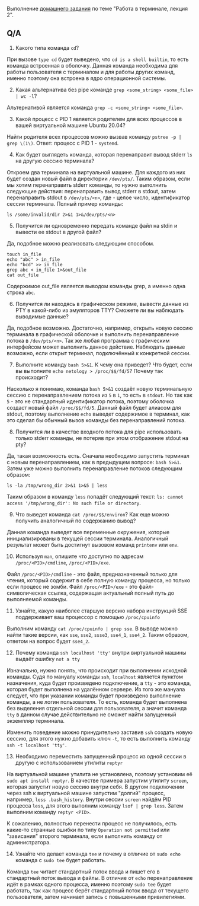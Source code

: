 Выполнение [домашнего задания](https://github.com/netology-code/sysadm-homeworks/blob/devsys10/03-sysadmin-02-terminal/README.md) 
по теме "Работа в терминале, лекция 2".

## Q/A

1. Какого типа команда `cd`?

При вызове `type cd` будет выведено, что `cd is a shell builtin`, то есть команда встроенная в оболочку. 
Данная команда необходима для работы пользователя с терминалом и для работы других команд, именно поэтому она встроена в ядро операционной системы.

2. Какая альтернатива без pipe команде `grep <some_string> <some_file> | wc -l`?

Альтернативой является команда `grep -c <some_string> <some_file>`.

3. Какой процесс с PID 1 является родителем для всех процессов в вашей виртуальной машине Ubuntu 20.04?

Найти родителя всех процессов можно вызвав команду `pstree -p | grep \(1\)`. 
Ответ: процесс с PID 1 - `systemd`. 

4. Как будет выглядеть команда, которая перенаправит вывод stderr `ls` на другую сессию терминала?

Откроем два терминала на виртуальной машине. Для каждого из них будет создан новый файл в директории `/dev/pts/`.
Таким образом, если мы хотим перенаправить stderr команды, то нужно выполнить следующие действия:
перенаправить вывод stderr в stdout, затем перенаправить stdout в `/dev/pts/<n>`, где <n> - целое число, идентификатор сессии терминала. 
Полный пример команды:

```shell
ls /some/invalid/dir 2>&1 1>&/dev/pts/<n>
```

5. Получится ли одновременно передать команде файл на stdin и вывести ее stdout в другой файл?

Да, подобное можно реализовать следующим способом.

```shell
touch in_file
echo "abc" > in_file
echo "bcd" >> in_file
grep abc < in_file 1>&out_file
cat out_file
```

Содержимое out_file является выводом команды grep, а именно одна строка `abc`.

6. Получится ли находясь в графическом режиме, вывести данные из PTY в какой-либо из эмуляторов TTY? Сможете ли вы наблюдать выводимые данные?

Да, подобное возможно. Достаточно, например, открыть новую сессию терминала в графической оболочке и выполнить перенаправление потока в `/dev/pts/<n>`.
Так же любая программа с графическим интерфейсом может выполнить данное действие. Наблюдать данные возможно,
если открыт терминал, подключённый к конкретной сессии.

7. Выполните команду `bash 5>&1`. К чему она приведет? Что будет, если вы выполните `echo netology > /proc/$$/fd/5`? Почему так происходит?

Насколько я понимаю, команда `bash 5>&1` создаёт новую терминальную сессию с перенаправлением потока из `5` в `1`, то есть в `stdout`.
Но так как `5` - это не стандартный идентификатор потока, поэтому оболочка создаст новый файл `/proc/$$/fd/5`.
Данный файл будет алиасом для stdout, поэтому выполнение `echo` выведет содержимое в терминал,
как это сделал бы обычный вызов команды без перенаправлений потока.

8. Получится ли в качестве входного потока для pipe использовать только stderr команды, не потеряв при этом отображение stdout на pty?

Да, такая возможность есть. Сначала необходимо запустить терминал с новым перенаправлением, как в предыдущем вопросе: `bash 5>&1`.
Затем уже можно выполнить перенаправление потоков следующим образом:

```shell
ls -la /tmp/wrong_dir 2>&1 1>&5 | less
```

Таким образом в команду `less` попадёт следующий текст: `ls: cannot access '/tmp/wrong_dir': No such file or directory`.

9. Что выведет команда `cat /proc/$$/environ`? Как еще можно получить аналогичный по содержанию вывод?

Данная команда выведет все переменные окружения, которые инициализированы в текущей сессии терминала.
Аналогичный результат может быть достигнут вызовом команд `printenv` или `env`.

10. Используя `man`, опишите что доступно по адресам `/proc/<PID>/cmdline`, `/proc/<PID>/exe`.

Файл `/proc/<PID>/cmdline` - это файл, предназначенный только для чтения, который содержит в себе полную команду процесса, но только если процесс не зомби.
Файл `/proc/<PID>/exe` - это файл-символическая ссылка, содержащая актуальный полный путь до выполняемой команды.

11. Узнайте, какую наиболее старшую версию набора инструкций SSE поддерживает ваш процессор с помощью `/proc/cpuinfo`

Выполним команду `cat /proc/cpuinfo | grep sse`. В выводе можно найти такие версии, как `sse`, `sse2`, `ssse3`, `sse4_1`, `sse4_2`.
Таким образом, ответом на вопрос будет `sse4_2`.

12. Почему команда `ssh localhost 'tty'` внутри виртуальной машины выдаёт ошибку `not a tty`

Изначально, нужно понять, что происходит при выполнении исходной команды. Судя по мануалу команды `ssh`, 
`localhost` является пунктом назначения, куда будет произведено подключение, 
а `tty` - это команда, которая будет выполнена на удалённом сервере. Из того же мануала следует, 
что при указании команды будет произведено выполнение команды, а не логин пользователя. То есть, 
команда будет выполнена без выделения отдельной сессии для пользователя,
а значит команда `tty` в данном случае действительно не сможет найти запущенный экземпляр терминала.

Изменить поведение можно принудительно заставив `ssh` создать новую сессию, для этого нужно добавить ключ `-t`, 
то есть выполнить команду `ssh -t localhost 'tty'`.  

13. Необходимо переместить запущенный процесс из одной сессии в другую с использованием утилиты `reptyr`

На виртуальной машине утилита не установлена, поэтому установим её `sudo apt install reptyr`.
В качестве примера запустим утилиту `screen`, которая запустит новую сессию внутри себя.
В другом подключении через ssh к виртуальной машине запустим "долгий" процесс, например, `less .bash_history`.
Внутри сессии `screen` найдём PID процесса `less`, для этого выполним команду `lsof | grep less`.
Затем выполним команду `reptyr <PID>`.

К сожалению, полностью перенести процесс не получилось, есть какие-то странные ошибки по типу `Operation not permitted` 
или "зависания" второго терминала, если выполнить команду от администратора.

14. Узнайте что делает команда `tee` и почему в отличие от `sudo echo` команда с `sudo tee` будет работать.

Команда `tee` читает стандартный поток ввода и пишет его в стандартный поток вывода и файлы.
В отличие от `echo` перенаправление идёт в рамках одного процесса, именно поэтому `sudo tee` будет работать,
так как процесс берёт стандартный поток ввода от текущего пользователя, затем начинает запись с повышенными привилегиями.